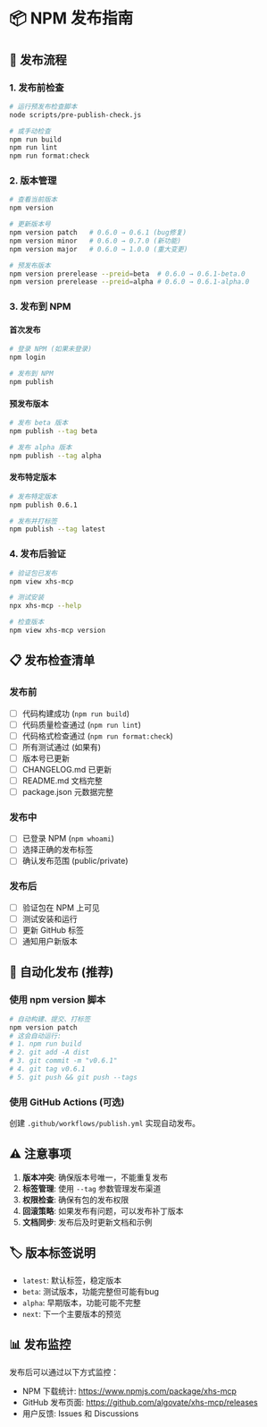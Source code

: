 # 📦 NPM 发布指南

## 🚀 发布流程

### 1. 发布前检查

```bash
# 运行预发布检查脚本
node scripts/pre-publish-check.js

# 或手动检查
npm run build
npm run lint
npm run format:check
```

### 2. 版本管理

```bash
# 查看当前版本
npm version

# 更新版本号
npm version patch   # 0.6.0 → 0.6.1 (bug修复)
npm version minor   # 0.6.0 → 0.7.0 (新功能)
npm version major   # 0.6.0 → 1.0.0 (重大变更)

# 预发布版本
npm version prerelease --preid=beta  # 0.6.0 → 0.6.1-beta.0
npm version prerelease --preid=alpha # 0.6.0 → 0.6.1-alpha.0
```

### 3. 发布到 NPM

#### 首次发布
```bash
# 登录 NPM (如果未登录)
npm login

# 发布到 NPM
npm publish
```

#### 预发布版本
```bash
# 发布 beta 版本
npm publish --tag beta

# 发布 alpha 版本
npm publish --tag alpha
```

#### 发布特定版本
```bash
# 发布特定版本
npm publish 0.6.1

# 发布并打标签
npm publish --tag latest
```

### 4. 发布后验证

```bash
# 验证包已发布
npm view xhs-mcp

# 测试安装
npx xhs-mcp --help

# 检查版本
npm view xhs-mcp version
```

## 📋 发布检查清单

### 发布前
- [ ] 代码构建成功 (`npm run build`)
- [ ] 代码质量检查通过 (`npm run lint`)
- [ ] 代码格式检查通过 (`npm run format:check`)
- [ ] 所有测试通过 (如果有)
- [ ] 版本号已更新
- [ ] CHANGELOG.md 已更新
- [ ] README.md 文档完整
- [ ] package.json 元数据完整

### 发布中
- [ ] 已登录 NPM (`npm whoami`)
- [ ] 选择正确的发布标签
- [ ] 确认发布范围 (public/private)

### 发布后
- [ ] 验证包在 NPM 上可见
- [ ] 测试安装和运行
- [ ] 更新 GitHub 标签
- [ ] 通知用户新版本

## 🔄 自动化发布 (推荐)

### 使用 npm version 脚本
```bash
# 自动构建、提交、打标签
npm version patch
# 这会自动运行:
# 1. npm run build
# 2. git add -A dist
# 3. git commit -m "v0.6.1"
# 4. git tag v0.6.1
# 5. git push && git push --tags
```

### 使用 GitHub Actions (可选)
创建 `.github/workflows/publish.yml` 实现自动发布。

## ⚠️ 注意事项

1. **版本冲突**: 确保版本号唯一，不能重复发布
2. **标签管理**: 使用 `--tag` 参数管理发布渠道
3. **权限检查**: 确保有包的发布权限
4. **回滚策略**: 如果发布有问题，可以发布补丁版本
5. **文档同步**: 发布后及时更新文档和示例

## 🏷️ 版本标签说明

- `latest`: 默认标签，稳定版本
- `beta`: 测试版本，功能完整但可能有bug
- `alpha`: 早期版本，功能可能不完整
- `next`: 下一个主要版本的预览

## 📊 发布监控

发布后可以通过以下方式监控：
- NPM 下载统计: https://www.npmjs.com/package/xhs-mcp
- GitHub 发布页面: https://github.com/algovate/xhs-mcp/releases
- 用户反馈: Issues 和 Discussions
